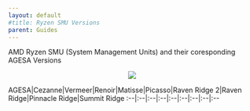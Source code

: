 ```yaml
---
layout: default
#title: Ryzen SMU Versions
parent: Guides
---
```


AMD Ryzen SMU (System Management Units) and their coresponding AGESA Versions

<p style="text-align: center;"><img src="../../../assets/images/wiki/smu.png"/></p>

AGESA|Cezanne|Vermeer|Renoir|Matisse|Picasso|Raven Ridge 2|Raven Ridge|Pinnacle Ridge|Summit Ridge
:--|:--|:--|:--|:--|:--|:--|:--|:--